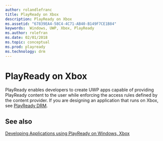 ```yaml
---
author: rolandlefranc
title: PlayReady on Xbox
description: PlayReady on Xbox
ms.assetid: "67839EA4-58C4-4C71-AB40-B149F7CE1B84"
keywords:  Windows, UWP, Xbox, PlayReady
ms.author: rolefran
ms.date: 02/01/2018
ms.topic: conceptual
ms.prod: playready
ms.technology: drm
---
```



# PlayReady on Xbox

PlayReady enables developers to create UWP apps capable of providing PlayReady content to the user while enforcing the access rules defined by the content provider. If you are designing an application that runs on Xbox, see [PlayReady DRM](https://docs.microsoft.com/en-us/windows/uwp/audio-video-camera/playready-Client-sdk).

## See also

[Developing Applications using PlayReady on Windows, Xbox](developing-applications.md#developing_applications_windows_xbox)
